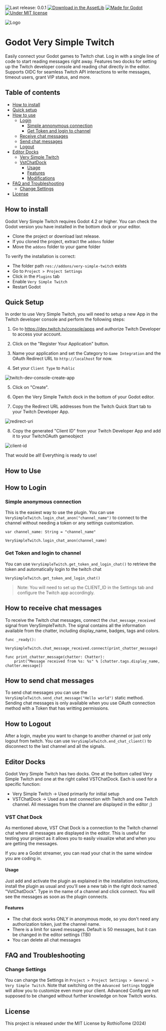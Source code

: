 ![Last release: 0.0.1](https://img.shields.io/badge/release-v0.0.1a-blue.png) 
[![Download in the AssetLib](https://img.shields.io/badge/AssetLib-0.0.1-FA5c5c?logo=godot&logoColor=FFFFFF&)](https://godotengine.org/asset-library/asset/3032)
[![Made for Godot](https://img.shields.io/badge/Godot-4.x-blue?logo=godotengine&logoColor=white)](https://godotengine.org)
[![Under MIT license](https://img.shields.io/github/license/RothioTome/godot-very-simple-twitch)](LICENSE)

![Logo](./icon.svg)
# Godot Very Simple Twitch
Easily connect your Godot games to Twitch chat. Log in with a single line of code to start reading messages right away. Features two docks for setting up the Twitch developer console and reading chat directly in the editor. Supports OIDC for seamless Twitch API interactions to write messages, timeout users, grant VIP status, and more.

## Table of contents
- [How to install](#how-to-install)
- [Quick setup](#quick-setup)
- [How to use](#how-to-use)
	- [Login](#how-to-login)
		- [Simple annonymous connection](#simple-anonymous-connection)
		- [Get Token and login to channel](#get-token-and-login-to-channel)
	- [Receive chat messages](#how-to-receive-chat-messages)
	- [Send chat messages](#how-to-send-chat-messages)
	- [Logout](#how-to-logout)
- [Editor Docks](#editor-docks)
	- [Very Simple Twitch](#very-simple-twitch)
	- [VstChatDock](#vst-chat-dock)
		- [Usage](#usage)
		- [Features](#features)
		- [Modifications](#modifications)
- [FAQ and Troubleshooting](#faq-and-troubleshooting)
	- [Change Settings](#change-settings)
- [License](#license)

## How to install
Godot Very Simple Twitch requires Godot 4.2 or higher. You can check the Godot version you have installed in the bottom dock or your editor.
- Clone the project or download last release.
- If you cloned the project, extract the ```addons``` folder
- Move the ```addons``` folder to your game folder

To verify the installation is correct:
- The folder path ```res://addons/very-simple-twitch``` exists
- Go to ```Project > Project Settings```
- Click in the ``Plugins`` tab
- Enable ```Very Simple Twitch```
- Restart Godot

## Quick Setup
In order to use Very Simple Twitch, you will need to setup a new App in the Twitch developer console and perform the following steps:

1. Go to https://dev.twitch.tv/console/apps and authorize Twitch Developer to access your account.

2. Click on the "Register Your Application" button.

3. Name your application and set the Category to ``Game Integration`` and the OAuth Redirect URL to ``http://localhost`` for now.

4. Set your ``Client Type`` to ``Public``

![twitch-dev-console-create-app](./docs/images/twitch-dev-console-create-app.png)

5. Click on "Create".

6. Open the Very Simple Twitch dock in the bottom of your Godot editor.

7. Copy the Redirect URL addresses from the Twitch Quick Start tab to your Twitch Developer App.

![redirect-uri](./docs/images/redirect-uri.png)

8. Copy the generated "Client ID" from your Twitch Developer App and add it to your TwitchOAuth gameobject

![client-id](./docs/images/client-id.png)


That would be all! Everything is ready to use!

## How to Use

## How to Login
### Simple anonymous connection
This is the easiest way to use the plugin. You can use ``VerySimpleTwitch.login_chat_anon("channel_name")`` to connect to the channel without needing a token or any settings customization.

```GDScript
var channel_name: String = "channel_name"

VerySimpleTwitch.login_chat_anon(channel_name)
```

### Get Token and login to channel
You can use ``VerySimpleTwitch.get_token_and_login_chat()`` to retrieve the token and automatically login to the twitch chat
```GDScript
VerySimpleTwitch.get_token_and_login_chat()
```

> Note: You will need to set up the CLIENT_ID in the Settings tab and configure the Twitch app accordingly.

## How to receive chat messages
To receive the Twitch chat messages, connect the `chat_message_received` signal from VerySimpleTwitch. The signal contains all the information available from the chatter, including display_name, badges, tags and colors.
```GDScript
func _ready():
	VerySimpleTwitch.chat_message_received.connect(print_chatter_message)

func print_chatter_message(chatter: Chatter):
	print("Message received from %s: %s" % [chatter.tags.display_name, chatter.message])
```

## How to send chat messages
To send chat messages you can use the ``VerySimpleTwitch.send_chat_message("Hello world")`` static method. Sending chat messages is only available when you use OAuth connection method with a Token that has writting permissions.

## How to Logout
After a login, maybe you want to change to another channel or just only logout from twitch. You can use ``VerySimpleTwitch.end_chat_client()`` to disconnect to the last channel and all the signals.


## Editor Docks
Godot Very Simple Twitch has two docks. One at the bottom called Very Simple Twitch and one at the right called VSTChatDock. Each is used for a specific function:

* Very Simple Twitch -> Used primarily for initial setup
* VSTChatDock -> Used as a test connection with Twitch and one Twitch channel. All messages from the channel are displayed in the editor ;)

### VST Chat Dock 
As mentioned above, VST Chat Dock is a connection to the Twitch channel chat where all messages are displayed in the editor. This is useful for testing your project as it allows you to easily visualize what and when you are getting the messages. 

If you are a Godot streamer, you can read your chat in the same window you are coding in.

####  Usage

Just add and activate the plugin as explained in the installation instructions, install the plugin as usual and you'll see a new tab in the right dock named "VstChatDock". Type in the name of a channel and click connect. You will see the messages as soon as the plugin connects.


####  Features
-   The chat dock works ONLY in anonymous mode, so you don't need any authorization token, just the channel name.
-   There is a limit for saved messages. Default is 50 messages, but it can be changed in the editor settings (TBI)
-   You can delete all chat messages


## FAQ and Troubleshooting
### Change Settings
You can change the Settings in ``Project > Project Settings > General > Very Simple Twitch``. Note that switching on the ``Advanced Settings`` toggle will allow you to customize even more your client. Advanced Config are not supposed to be changed without further knowledge on how Twitch works. 

## License
This project is released under the MIT License by RothioTome (2024)
